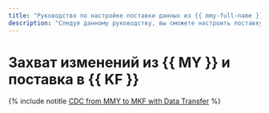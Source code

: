 ```yaml
---
title: "Руководство по настройке поставки данных из {{ mmy-full-name }} в {{ mkf-full-name }} с помощью {{ data-transfer-full-name }}"
description: "Следуя данному руководству, вы сможете настроить поставку данных из {{ mmy-full-name }} в {{ mkf-full-name }} с помощью {{ data-transfer-full-name }}."
---
```


# Захват изменений из {{ MY }} и поставка в {{ KF }}

{% include notitle [CDC from MMY to MKF with Data Transfer](../../_tutorials/dataplatform/data-transfer-mmy.md) %}
